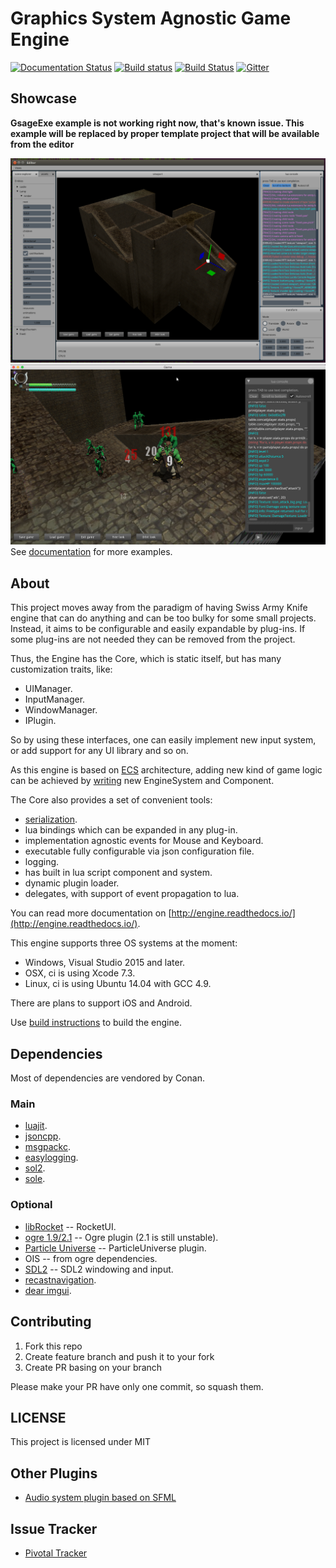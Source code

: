 Graphics System Agnostic Game Engine
====================================

[![Documentation Status](https://readthedocs.org/projects/engine/badge/?version=latest)](https://engine.readthedocs.io/en/latest/?badge=latest)
[![Build status](https://ci.appveyor.com/api/projects/status/vf3oobbg4ofld3of?svg=true)](https://ci.appveyor.com/project/Unix4ever/engine)
[![Build Status](https://travis-ci.org/gsage/engine.svg?branch=master)](https://travis-ci.org/gsage/engine)
[![Gitter](https://badges.gitter.im/gsage/engine.svg)](https://gitter.im/gsage/engine?utm_source=badge&utm_medium=badge&utm_campaign=pr-badge)

## Showcase

**GsageExe example is not working right now, that's known issue. This
example will be replaced by proper template project that will be
available from the editor**

![Editor](/docs/images/editor.png)
![ExampleGame](/docs/images/game2.png)
See [documentation](http://engine.readthedocs.io/) for more examples.

## About

This project moves away from the paradigm of having Swiss Army Knife
engine that can do anything and can be too bulky for some small projects.
Instead, it aims to be configurable and easily expandable by plug-ins.
If some plug-ins are not needed they can be removed from the project.

Thus, the Engine has the Core, which is static itself, but has many
customization traits, like:

* UIManager.
* InputManager.
* WindowManager.
* IPlugin.

So by using these interfaces, one can easily implement new input system,
or add support for any UI library and so on.

As this engine is based on [ECS](https://en.wikipedia.org/wiki/Entity_component_system) architecture,
adding new kind of game logic can be achieved by [writing](http://engine.readthedocs.io/en/latest/tutorials/advanced/2_custom_systems.html) new EngineSystem and Component.

The Core also provides a set of convenient tools:
* [serialization](http://engine.readthedocs.io/en/latest/tutorials/advanced/6_serializable.html).
* lua bindings which can be expanded in any plug-in.
* implementation agnostic events for Mouse and Keyboard.
* executable fully configurable via json configuration file.
* logging.
* has built in lua script component and system.
* dynamic plugin loader.
* delegates, with support of event propagation to lua.

You can read more documentation on [http://engine.readthedocs.io/](http://engine.readthedocs.io/).

This engine supports three OS systems at the moment:
* Windows, Visual Studio 2015 and later.
* OSX, ci is using Xcode 7.3.
* Linux, ci is using Ubuntu 14.04 with GCC 4.9.

There are plans to support iOS and Android.

Use [build instructions](http://engine.readthedocs.io/en/latest/tutorials/build/conan.html) to build the engine.

## Dependencies

Most of dependencies are vendored by Conan.

### Main

* [luajit](http://luajit.org/).
* [jsoncpp](https://github.com/open-source-parsers/jsoncpp).
* [msgpackc](https://github.com/msgpack/msgpack-c).
* [easylogging](https://muflihun.github.io/easyloggingpp/).
* [sol2](https://github.com/ThePhD/sol2).
* [sole](https://github.com/r-lyeh-archived/sole).

### Optional

* [libRocket](https://github.com/libRocket/libRocket) -- RocketUI.
* [ogre 1.9/2.1](http://www.ogre3d.org/) -- Ogre plugin (2.1 is still
  unstable).
* [Particle Universe](https://github.com/scrawl/particleuniverse) --
  ParticleUniverse plugin.
* OIS -- from ogre dependencies.
* [SDL2](https://www.libsdl.org/download-2.0.php) -- SDL2 windowing
  and input.
* [recastnavigation](https://github.com/recastnavigation/recastnavigation).
* [dear imgui](https://github.com/ocornut/imgui).

## Contributing

1. Fork this repo
2. Create feature branch and push it to your fork
3. Create PR basing on your branch

Please make your PR have only one commit, so squash them.

## LICENSE

This project is licensed under MIT

## Other Plugins
- [Audio system plugin based on SFML](https://github.com/gsage/SFMLAudioSystemPlugin)

## Issue Tracker
- [Pivotal Tracker](https://www.pivotaltracker.com/n/projects/963480)

